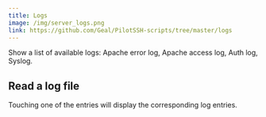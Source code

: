 ```yaml
---
title: Logs 
image: /img/server_logs.png
link: https://github.com/Geal/PilotSSH-scripts/tree/master/logs
---
```


Show a list of available logs: Apache error log, Apache access log, Auth log, Syslog.

## Read a log file

Touching one of the entries will display the corresponding log entries.

